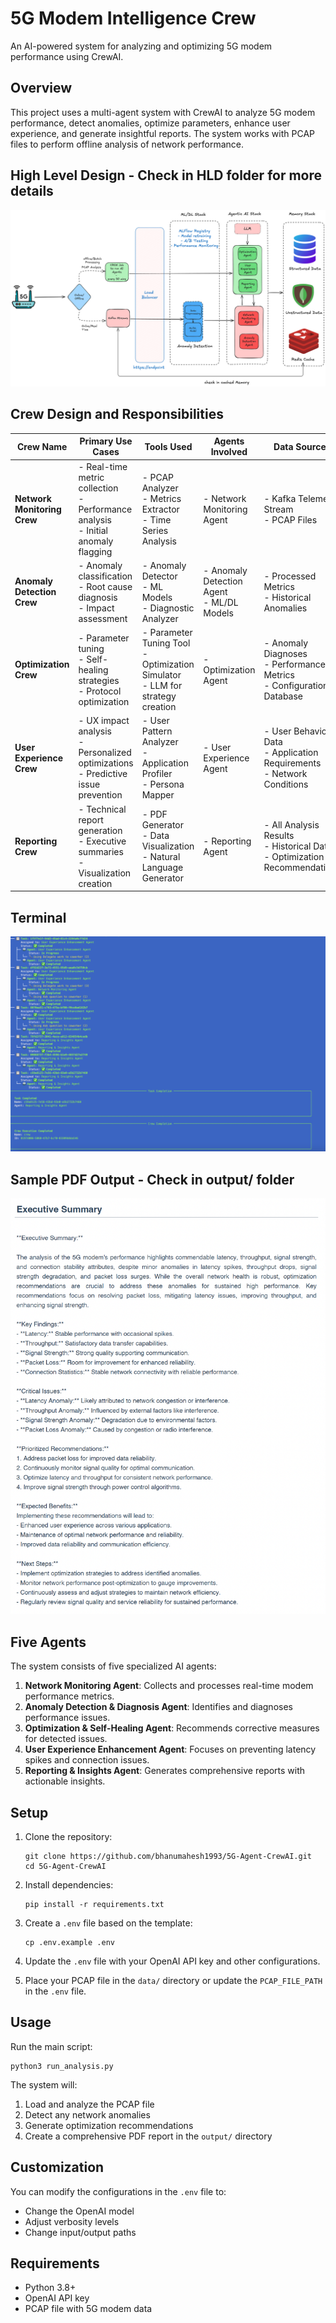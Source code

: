 # 5G Modem Intelligence Crew

An AI-powered system for analyzing and optimizing 5G modem performance using CrewAI.





## Overview

This project uses a multi-agent system with CrewAI to analyze 5G modem performance, detect anomalies, optimize parameters, enhance user experience, and generate insightful reports. The system works with PCAP files to perform offline analysis of network performance.

## High Level Design - Check in HLD folder for more details
![HLD](HLD.png)

## Crew Design and Responsibilities

| Crew Name | Primary Use Cases | Tools Used | Agents Involved | Data Sources |
|-----------|-------------------|------------|-----------------|--------------|
| **Network Monitoring Crew** | - Real-time metric collection<br>- Performance analysis<br>- Initial anomaly flagging | - PCAP Analyzer<br>- Metrics Extractor<br>- Time Series Analysis | - Network Monitoring Agent | - Kafka Telemetry Stream<br>- PCAP Files |
| **Anomaly Detection Crew** | - Anomaly classification<br>- Root cause diagnosis<br>- Impact assessment | - Anomaly Detector<br>- ML Models<br>- Diagnostic Analyzer | - Anomaly Detection Agent<br>- ML/DL Models | - Processed Metrics<br>- Historical Anomalies |
| **Optimization Crew** | - Parameter tuning<br>- Self-healing strategies<br>- Protocol optimization | - Parameter Tuning Tool<br>- Optimization Simulator<br>- LLM for strategy creation | - Optimization Agent | - Anomaly Diagnoses<br>- Performance Metrics<br>- Configuration Database |
| **User Experience Crew** | - UX impact analysis<br>- Personalized optimizations<br>- Predictive issue prevention | - User Pattern Analyzer<br>- Application Profiler<br>- Persona Mapper | - User Experience Agent | - User Behavior Data<br>- Application Requirements<br>- Network Conditions |
| **Reporting Crew** | - Technical report generation<br>- Executive summaries<br>- Visualization creation | - PDF Generator<br>- Data Visualization<br>- Natural Language Generator | - Reporting Agent | - All Analysis Results<br>- Historical Data<br>- Optimization Recommendations |


## Terminal

![Terminal](Screenshot.png)

## Sample PDF Output - Check in output/	folder
![Sample](sample_output.png)

## Five Agents

The system consists of five specialized AI agents:

1. **Network Monitoring Agent**: Collects and processes real-time modem performance metrics.
2. **Anomaly Detection & Diagnosis Agent**: Identifies and diagnoses performance issues.
3. **Optimization & Self-Healing Agent**: Recommends corrective measures for detected issues.
4. **User Experience Enhancement Agent**: Focuses on preventing latency spikes and connection issues.
5. **Reporting & Insights Agent**: Generates comprehensive reports with actionable insights.

## Setup

1. Clone the repository:
   ```
   git clone https://github.com/bhanumahesh1993/5G-Agent-CrewAI.git
   cd 5G-Agent-CrewAI
   ```

2. Install dependencies:
   ```
   pip install -r requirements.txt
   ```

3. Create a `.env` file based on the template:
   ```
   cp .env.example .env
   ```

4. Update the `.env` file with your OpenAI API key and other configurations.

5. Place your PCAP file in the `data/` directory or update the `PCAP_FILE_PATH` in the `.env` file.

## Usage

Run the main script:

```
python3 run_analysis.py
```

The system will:
1. Load and analyze the PCAP file
2. Detect any network anomalies
3. Generate optimization recommendations
4. Create a comprehensive PDF report in the `output/` directory

## Customization

You can modify the configurations in the `.env` file to:
- Change the OpenAI model
- Adjust verbosity levels
- Change input/output paths

## Requirements

- Python 3.8+
- OpenAI API key
- PCAP file with 5G modem data

